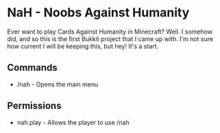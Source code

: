 # NaH - Noobs Against Humanity
Ever want to play Cards Against Humanity in Minecraft? Well. I somehow did, and so this is the first Bukkit project that I came up with. I'm not sure how current I will be keeping this, but hey! It's a start.
## Commands
* /nah - Opens the main menu
## Permissions
* nah.play - Allows the player to use /nah
